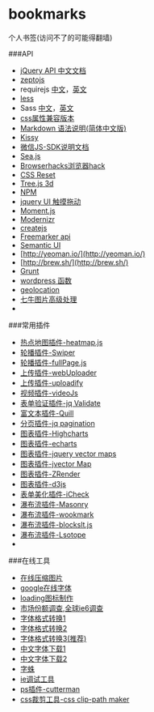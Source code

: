 # bookmarks
个人书签(访问不了的可能得翻墙)

###API
+ [jQuery API 中文文档](http://www.css88.com/jqapi-1.9/)
+ [zeptojs](http://zeptojs.com/)
+ requirejs [中文](http://www.requirejs.cn/)，[英文](http://www.requirejs.org/)
+ [less](http://www.lesscss.net/)
+ Sass [中文](http://sass-guidelin.es/zh/)，[英文](http://sass-guidelin.es/)
+ [css属性兼容版本](http://caniuse.com/)
+ [Markdown 语法说明(简体中文版)](http://wowubuntu.com/markdown/)
+ [Kissy](http://docs.kissyui.com/)
+ [微信JS-SDK说明文档](http://mp.weixin.qq.com/wiki/7/aaa137b55fb2e0456bf8dd9148dd613f.html)
+ [Sea.js](http://seajs.org/docs/#intro)
+ [Browserhacks浏览器hack](http://browserhacks.com/)
+ [CSS Reset](http://cssreset.com/)
+ [Tree.js 3d](http://threejs.org/examples/css3d_periodictable.html)
+ [NPM](https://www.npmjs.com/)
+ [jquery UI 触摸拖动](http://touchpunch.furf.com/)
+ [Moment.js](http://momentjs.com/)
+ [Modernizr](https://modernizr.com/)
+ [createjs](http://createjs.com/)
+ [Freemarker api](http://www.kerneler.com/freemarker2.3.23/)
+ [Semantic UI](http://semantic-ui.com/)
+ [http://yeoman.io/](http://yeoman.io/)
+ [http://brew.sh/](http://brew.sh/)
+ [Grunt](http://www.gruntjs.net/)
+ [wordpress 函数](http://codex.wordpress.org/zh-cn:%E5%87%BD%E6%95%B0%E5%8F%82%E8%80%83)
+ [geolocation](http://www.phonegapcn.com/docs/zh/cn/geolocation.html)
+ [七牛图片高级处理](http://developer.qiniu.com/docs/v6/api/reference/fop/image/imagemogr2.html)
+ 

###常用插件
+ [热点地图插件-heatmap.js](http://www.patrick-wied.at/static/heatmapjs/)
+ [轮播插件-Swiper](http://www.idangero.us/swiper/api/)
+ [轮播插件-fullPage.js](https://github.com/alvarotrigo/fullPage.js)
+ [上传插件-webUploader](http://fex.baidu.com/webuploader/doc/index.html)
+ [上传插件-uploadify](http://www.uploadify.com/documentation/)
+ [视频插件-videoJs](http://videojs.com/)
+ [表单验证插件-jq Validate](http://jqueryvalidation.org/validate)
+ [富文本插件-Quill](http://quilljs.com/docs/api/)
+ [分页插件-jq pagination](http://www.xarg.org/2011/09/jquery-pagination-revised/#1)
+ [图表插件-Highcharts](http://www.hcharts.cn/)
+ [图表插件-echarts](http://echarts.baidu.com/)
+ [图表插件-jquery vector maps](http://jqvmap.com/)
+ [图表插件-jvector Map](http://jvectormap.com/)
+ [图表插件-ZRender](http://ecomfe.github.io/zrender/)
+ [图表插件-d3js](http://d3js.org/)
+ [表单美化插件-iCheck](http://fronteed.com/iCheck/#skin-polaris)
+ [瀑布流插件-Masonry](http://masonry.desandro.com/index.html)
+ [瀑布流插件-wookmark](http://www.wookmark.com/jquery-plugin)
+ [瀑布流插件-blockslt.js](http://www.inwebson.com/jquery/blocksit-js-dynamic-grid-layout-jquery-plugin/)
+ [瀑布流插件-Lsotope](http://isotope.metafizzy.co/index.html)
+ 

###在线工具
+ [在线压缩图片](https://tinypng.com/)
+ [google在线字体](http://www.fontsquirrel.com/fonts)
+ [loading图标制作](http://ajaxload.info/)
+ [市场份额调查](http://tongji.baidu.com/data/browser),[全球ie6调查](https://dev.windows.com/en-us/microsoft-edge/ie6countdown/)
+ [字体格式转换1](http://www.freefontconverter.com/)
+ [字体格式转换2](http://www.fontsquirrel.com/tools/webfont-generator)
+ [字体格式转换3(推荐)](http://otf2ttf.com/)
+ [中文字体下载1](http://www.qiuziti.com/)
+ [中文字体下载2](http://www.youziku.com/Home/Index)
+ [字蛛](http://font-spider.org/)
+ [ie调试工具](https://dev.windows.com/en-us/microsoft-edge/)
+ [ps插件-cutterman](http://www.cutterman.cn/)
+ [css裁剪工具-css clip-path maker](http://bennettfeely.com/clippy/)

